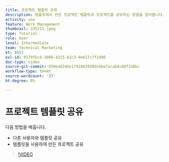 ```yaml
---
title: 프로젝트 템플릿 공유
description: 템플릿에서 만든 프로젝트 템플릿과 프로젝트를 공유하는 방법을 알아봅니다.
activity: use
feature: Work Management
thumbnail: 335211.jpeg
type: Tutorial
role: User
level: Intermediate
team: Technical Marketing
kt: 8951
exl-id: 9179fbc8-1000-4215-b2c3-de617c7f1d80
doc-type: video
source-git-commit: 650e4d346e1792863930dcebafacab4c88f2a8bc
workflow-type: tm+mt
source-wordcount: '37'
ht-degree: 0%

---
```


# 프로젝트 템플릿 공유

다음 방법을 배웁니다.

* 다른 사용자와 템플릿 공유
* 템플릿을 사용하여 만든 프로젝트 공유

>[!VIDEO](https://video.tv.adobe.com/v/335211/?quality=12&learn=on)
